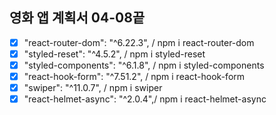 ## 영화 앱 계획서 04-08끝

- [x] "react-router-dom": "^6.22.3", / npm i react-router-dom
- [x] "styled-reset": "^4.5.2", / npm i styled-reset
- [x] "styled-components": "^6.1.8", / npm i styled-components
- [x] "react-hook-form": "^7.51.2", / npm i react-hook-form
- [x] "swiper": "^11.0.7", / npm i swiper
- [x] "react-helmet-async": "^2.0.4",/ npm i react-helmet-async
